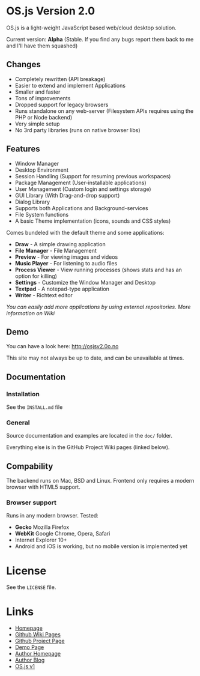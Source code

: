 # OS.js Version 2.0
OS.js is a light-weight JavaScript based web/cloud desktop solution.

Current version: **Alpha** (Stable. If you find any bugs report them back to me and I'll have them squashed)


## Changes

* Completely rewritten (API breakage)
* Easier to extend and implement Applications
* Smaller and faster
* Tons of improvements
* Dropped support for legacy browsers
* Runs standalone on any web-server (Filesystem APIs requires using the PHP or Node backend)
* Very simple setup
* No 3rd party libraries (runs on native browser libs)

## Features

* Window Manager
* Desktop Environment
* Session Handling (Support for resuming previous workspaces)
* Package Management (User-installable applications)
* User Management (Custom login and settings storage)
* GUI Library (With Drag-and-drop support)
* Dialog Library
* Supports both Applications and Background-services
* File System functions
* A basic Theme implementation (icons, sounds and CSS styles)

Comes bundeled with the default theme and some applications:
* **Draw** - A simple drawing application
* **File Manager** - File Management
* **Preview** - For viewing images and videos
* **Music Player** - For listening to audio files
* **Process Viewer** - View running processes (shows stats and has an option for killing)
* **Settings** - Customize the Window Manager and Desktop
* **Textpad** - A notepad-type application
* **Writer** - Richtext editor

*You can easily add more applications by using external repositories. More information on Wiki*

## Demo

You can have a look here: http://osjsv2.0o.no

This site may not always be up to date, and can be unavailable at times.

## Documentation

### Installation

See the `INSTALL.md` file

### General

Source documentation and examples are located in the `doc/` folder.

Everything else is in the GitHub Project Wiki pages (linked below).

## Compability

The backend runs on Mac, BSD and Linux. Frontend only requires a modern browser with HTML5 support.

### Browser support

Runs in any modern browser. Tested:

* **Gecko** Mozilla Firefox
* **WebKit** Google Chrome, Opera, Safari
* Internet Explorer 10+
* Android and iOS is working, but no mobile version is implemented yet

# License
See the `LICENSE` file.

# Links
* [Homepage](http://andersevenrud.github.io/OS.js-v2/)
* [Github Wiki Pages](https://github.com/andersevenrud/OS.js-v2/wiki)
* [Github Project Page](https://github.com/andersevenrud/OS.js-v2)
* [Demo Page](http://osjsv2.0o.no/)
* [Author Homepage](http://andersevenrud.github.io/)
* [Author Blog](http://anderse.wordpress.com)
* [OS.js v1](http://andersevenrud.github.com/OS.js)
